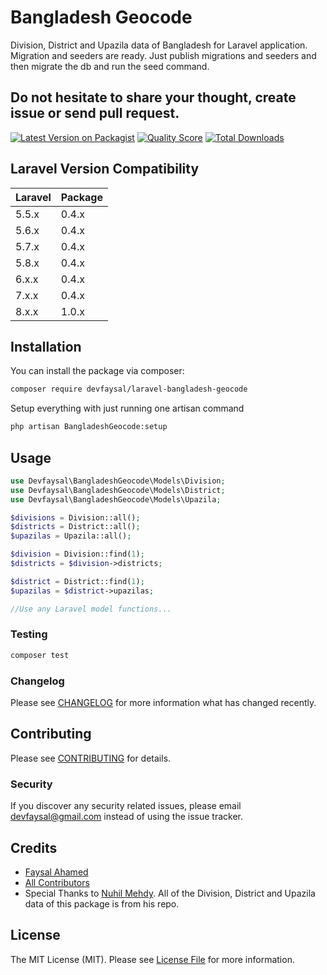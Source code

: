 # Bangladesh Geocode
Division, District and Upazila data of Bangladesh for Laravel application.
Migration and seeders are ready. Just publish migrations and seeders and then migrate the db and run the seed command.

## Do not hesitate to share your thought, create issue or send pull request.

[![Latest Version on Packagist](https://img.shields.io/packagist/v/devfaysal/laravel-bangladesh-geocode.svg?style=flat-square)](https://packagist.org/packages/devfaysal/laravel-bangladesh-geocode)
[![Quality Score](https://img.shields.io/scrutinizer/g/devfaysal/laravel-bangladesh-geocode.svg?style=flat-square)](https://scrutinizer-ci.com/g/devfaysal/laravel-bangladesh-geocode)
[![Total Downloads](https://img.shields.io/packagist/dt/devfaysal/laravel-bangladesh-geocode.svg?style=flat-square)](https://packagist.org/packages/devfaysal/laravel-bangladesh-geocode)

## Laravel Version Compatibility

 Laravel  | Package
:---------|:----------
 5.5.x    | 0.4.x
 5.6.x    | 0.4.x
 5.7.x    | 0.4.x
 5.8.x    | 0.4.x
 6.x.x    | 0.4.x
 7.x.x    | 0.4.x
 8.x.x    | 1.0.x

## Installation

You can install the package via composer:

``` bash
composer require devfaysal/laravel-bangladesh-geocode
```
Setup everything with just running one artisan command
``` bash
php artisan BangladeshGeocode:setup
```

## Usage

``` php
use Devfaysal\BangladeshGeocode\Models\Division;
use Devfaysal\BangladeshGeocode\Models\District;
use Devfaysal\BangladeshGeocode\Models\Upazila;

$divisions = Division::all();
$districts = District::all();
$upazilas = Upazila::all();

$division = Division::find(1);
$districts = $division->districts;

$district = District::find(1);
$upazilas = $district->upazilas;

//Use any Laravel model functions...
```

### Testing

``` bash
composer test
```

### Changelog

Please see [CHANGELOG](CHANGELOG.md) for more information what has changed recently.

## Contributing

Please see [CONTRIBUTING](CONTRIBUTING.md) for details.

### Security

If you discover any security related issues, please email devfaysal@gmail.com instead of using the issue tracker.

## Credits

- [Faysal Ahamed](https://github.com/devfaysal)
- [All Contributors](../../contributors)
- Special Thanks to [Nuhil Mehdy](https://github.com/nuhil/bangladesh-geocode). All of the Division, District and Upazila data of this package is from his repo.

## License

The MIT License (MIT). Please see [License File](LICENSE.md) for more information.
